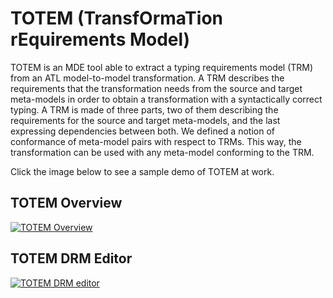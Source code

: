 <h1>TOTEM (TransfOrmaTion rEquirements Model)</h1>
<p>
TOTEM is an MDE tool able to extract a typing requirements model (TRM) from an ATL model-to-model transformation. A TRM describes the requirements that the transformation needs from the source and target meta-models in order to obtain a transformation with a syntactically correct typing. A TRM is made of three parts, two of them describing the requirements for the source and target meta-models, and the last expressing dependencies between both. We defined a notion of conformance of meta-model pairs with respect to TRMs. This way, the transformation can be used with any meta-model conforming to the TRM.
</p>
<p>
Click the image below to see a sample demo of TOTEM at work.
<br/>
  <h2>TOTEM Overview</h2>
  
  [![TOTEM Overview](http://img.youtube.com/vi/peER1aZIXuE/0.jpg)](http://www.youtube.com/watch?v=peER1aZIXuE "TOTEM Overview")

  <h2>TOTEM DRM Editor</h2>
  
  [![TOTEM DRM editor](http://img.youtube.com/vi/ztoAyQajcKg/0.jpg)](http://www.youtube.com/watch?v=ztoAyQajcKg "TOTEM DRM editor")

</p>

